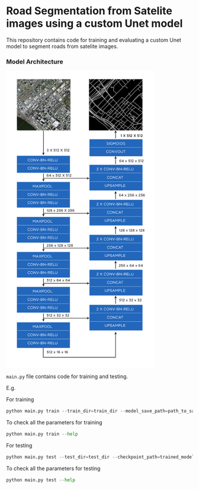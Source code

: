 # Road Segmentation from Satelite images using a custom Unet model

This repository contains code for training and evaluating a custom Unet model to segment roads from satelite images.


### Model Architecture

<img src="resources/unet.png" width="400" height="800" align="center"/>


```main.py``` file contains code for training and testing.

E.g. 

For training 

```python 
python main.py train --train_dir=train_dir --model_save_path=path_to_save_model --batch_size=batch_size --epochs=num_epochs
```

To check all the parameters for training

```python 
python main.py train --help
```


For testing

```python 
python main.py test --test_dir=test_dir --checkpoint_path=trained_model_checkpoint_path --save_preds
```

To check all the parameters for testing

```python 
python main.py test --help
```




